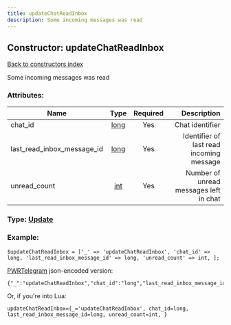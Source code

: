 ```yaml
---
title: updateChatReadInbox
description: Some incoming messages was read
---
```

## Constructor: updateChatReadInbox  
[Back to constructors index](index.md)



Some incoming messages was read

### Attributes:

| Name     |    Type       | Required | Description |
|----------|:-------------:|:--------:|------------:|
|chat\_id|[long](../types/long.md) | Yes|Chat identifier|
|last\_read\_inbox\_message\_id|[long](../types/long.md) | Yes|Identifier of last read incoming message|
|unread\_count|[int](../types/int.md) | Yes|Number of unread messages left in chat|



### Type: [Update](../types/Update.md)


### Example:

```
$updateChatReadInbox = ['_' => 'updateChatReadInbox', 'chat_id' => long, 'last_read_inbox_message_id' => long, 'unread_count' => int, ];
```  

[PWRTelegram](https://pwrtelegram.xyz) json-encoded version:

```
{"_":"updateChatReadInbox","chat_id":"long","last_read_inbox_message_id":"long","unread_count":"int"}
```


Or, if you're into Lua:  


```
updateChatReadInbox={_='updateChatReadInbox', chat_id=long, last_read_inbox_message_id=long, unread_count=int, }

```


